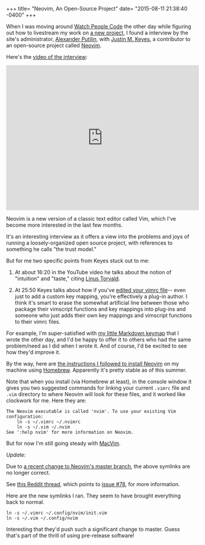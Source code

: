 +++
title= "Neovim, An Open-Source Project"
date= "2015-08-11 21:38:40 -0400"
+++

When I was moving around [Watch People Code](http://www.watchpeoplecode.com/) the other day while figuring out how to livestream my work on [a new project](http://sts10.github.io/blog/2015/08/07/from-terminal-vim-to-mac-vim/), I found a interview by the site's administrator, [Alexander Putilin](https://github.com/eleweek), with [Justin M. Keyes](https://github.com/justinmk), a contributor to an open-source project called [Neovim](http://neovim.io/). 

<!-- more -->

Here's the [video of the interview](https://www.youtube.com/watch?v=R7z2GQr9-tg):

<iframe width="520" height="390" src="https://www.youtube.com/embed/R7z2GQr9-tg" frameborder="0" allowfullscreen></iframe>

Neovim is a new version of a classic text editor called Vim, which I've become more interested in the last few months. 

It's an interesting interview as it offers a view into the problems and joys of running a loosely-organized open source project, with references to something he calls "the trust model." 

But for me two specific points from Keyes stuck out to me: 

1. At about 16:20 in the YouTube video he talks about the notion of "intuition" and "taste," citing [Linus Torvald](https://en.wikipedia.org/wiki/Linus_Torvalds). 

2. At 25:50 Keyes talks about how if you've [edited your vimrc file](http://sts10.github.io/blog/2015/02/18/text-file-preferences/)-- even just to add a custom key mapping, you're effectively a plug-in author. I think it's smart to erase the somewhat artificial line between those who package their vimscript functions and key mappings into plug-ins and someone who just adds their own key mappings and vimscript functions to their vimrc files. 

For example, I'm super-satisfied with [my little Markdown keymap](http://sts10.github.io/blog/2015/08/02/markdwon-hyperlink-remap-for-vim/) that I wrote the other day, and I'd be happy to offer it to others who had the same problem/need as I did when I wrote it. And of course, I'd be excited to see how they'd improve it. 

By the way, here are [the instructions I followed to install Neovim](https://github.com/neovim/homebrew-neovim/blob/master/README.md) on my machine using [Homebrew](http://brew.sh/). Apparently it's pretty stable as of this summer. 

Note that when you install (via Homebrew at least), in the console window it gives you two suggested commands for linking your current `.vimrc` file and `.vim` directory to where Neovim will look for these files, and it worked like clockwork for me. Here they are:

```
The Neovim executable is called 'nvim'. To use your existing Vim
configuration:
    ln -s ~/.vimrc ~/.nvimrc
    ln -s ~/.vim ~/.nvim
See ':help nvim' for more information on Neovim.
```

But for now I'm still going steady with [MacVim](http://sts10.github.io/blog/2015/08/07/from-terminal-vim-to-mac-vim/). 

*Update:*

Due to [a recent change to Neovim's master branch](https://github.com/neovim/neovim/commit/6b4063fafe5401b95d1f35ecb7f8dfe0079b7450), the above symlinks are no longer correct. 

See [this Reddit thread](https://www.reddit.com/r/neovim/comments/3qgsza/psa_if_neovim_stopped_loading_your_nvimrc_after/), which points to [issue #78](https://github.com/neovim/neovim/issues/78), for more information.

Here are the new symlinks I ran. They seem to have brought everything back to normal.

```
ln -s ~/.vimrc ~/.config/nvim/init.vim
ln -s ~/.vim ~/.config/nvim
```

Interesting that they'd push such a significant change to master. Guess that's part of the thrill of using pre-release software!
